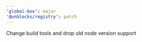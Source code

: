 ```yaml
---
'global-box': major
'@unblocks/registry': patch
---
```


Change build tools and drop old node version support
